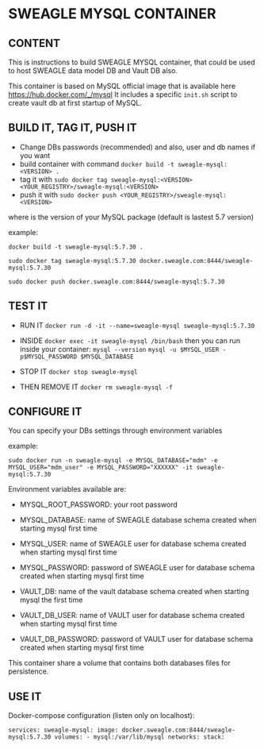 # SWEAGLE MYSQL CONTAINER

## CONTENT

This is instructions to build SWEAGLE MYSQL container, that could be used to host SWEAGLE data model DB and Vault DB also.

This container is based on MySQL official image that is available here https://hub.docker.com/_/mysql
It includes a specific `init.sh` script to create vault db at first startup of MySQL.

## BUILD IT, TAG IT, PUSH IT

- Change DBs passwords (recommended) and also, user and db names if you want
- build container with command `docker build -t sweagle-mysql:<VERSION> .`
- tag it with `sudo docker tag sweagle-mysql:<VERSION> <YOUR_REGISTRY>/sweagle-mysql:<VERSION>`
- push it with `sudo docker push <YOUR_REGISTRY>/sweagle-mysql:<VERSION>`

where <VERSION> is the version of your MySQL package (default is lastest 5.7 version)


example:

`docker build -t sweagle-mysql:5.7.30 .`

`sudo docker tag sweagle-mysql:5.7.30 docker.sweagle.com:8444/sweagle-mysql:5.7.30`

`sudo docker push docker.sweagle.com:8444/sweagle-mysql:5.7.30`

## TEST IT

- RUN IT
`docker run -d -it --name=sweagle-mysql sweagle-mysql:5.7.30`

- INSIDE
`docker exec -it sweagle-mysql /bin/bash`
then you can run inside your container:
`mysql --version`
`mysql -u $MYSQL_USER -p$MYSQL_PASSWORD $MYSQL_DATABASE`

- STOP IT
`docker stop sweagle-mysql`

- THEN REMOVE IT
`docker rm sweagle-mysql -f`

## CONFIGURE IT

You can specify your DBs settings through environment variables

example:

`sudo docker run -n sweagle-mysql -e MYSQL_DATABASE="mdm" -e MYSQL_USER="mdm_user" -e MYSQL_PASSWORD="XXXXXX" -it sweagle-mysql:5.7.30`

Environment variables available are:

- MYSQL_ROOT_PASSWORD: your root password

- MYSQL_DATABASE: name of SWEAGLE database schema created when starting mysql first time

- MYSQL_USER: name of SWEAGLE user for database schema created when starting mysql first time

- MYSQL_PASSWORD: password of SWEAGLE user for database schema created when starting mysql first time

- VAULT_DB: name of the vault database schema created when starting mysql the first time

- VAULT_DB_USER: name of VAULT user for database schema created when starting mysql first time

- VAULT_DB_PASSWORD: password of VAULT user for database schema created when starting mysql first time


This container share a volume that contains both databases files for persistence.

## USE IT

Docker-compose configuration (listen only on localhost):

`services:
  sweagle-mysql:
    image: docker.sweagle.com:8444/sweagle-mysql:5.7.30
    volumes:
      - mysql:/var/lib/mysql
    networks:
      stack:`
